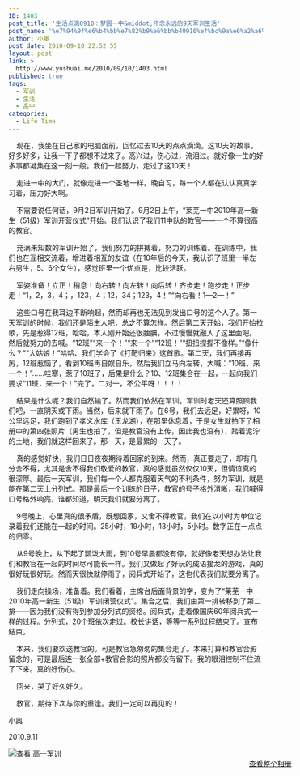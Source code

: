 ```yaml
---
ID: 1403
post_title: '生活点滴0910：梦圆一中&middot;怀念永远的9天军训生活'
post_name: '%e7%94%9f%e6%b4%bb%e7%82%b9%e6%bb%b40910%ef%bc%9a%e6%a2%a6%e5%9c%86%e4%b8%80%e4%b8%ad%e6%80%80%e5%bf%b5%e6%b0%b8%e8%bf%9c%e7%9a%849%e5%a4%a9%e5%86%9b%e8%ae%ad%e7%94%9f%e6%b4%bb'
author: 小奥
post_date: 2010-09-10 22:52:55
layout: post
link: >
  http://www.yushuai.me/2010/09/10/1403.html
published: true
tags:
  - 军训
  - 生活
  - 高中
categories:
  - Life Time
---
```

<p>&#160;&#160;&#160; 现在，我坐在自己家的电脑面前，回忆过去10天的点点滴滴。这10天的故事，好多好多，让我一下子都想不过来了。高兴过，伤心过，流泪过。就好像一生的好多事都凝集在这一刻一般。我们一起努力，走过了这10天！</p> <!--more-->  <p>&#160;&#160;&#160; 走进一中的大门，就像走进一个圣地一样。晚自习，每一个人都在认认真真学习着，压力好大啊。</p>  <p>&#160;&#160;&#160; 不需要说任何话，9月2日军训开始了。9月2日上午，“莱芜一中2010年高一新生（51级）军训开营仪式”开始。我们认识了我们11中队的教官——一个不算很高的教官。</p>  <p>&#160;&#160;&#160; 充满未知数的军训开始了，我们努力的拼搏着，努力的训练着。在训练中，我们也在互相交流着，增进着相互的友谊（在10年后的今天，我认识了班里一半左右男生，5、6个女生），感觉班里一个优点是，比较活跃。</p>  <p>&#160;&#160;&#160; 军姿准备！立正！稍息！向右转！向左转！向后转！齐步走！跑步走！正步走！“1，2，3，4；，123，4；12，34；123，4！”“向右看！1—2—！”</p>  <p>&#160;&#160;&#160; 这些口号在我耳边不断响起，然而却再也无法见到发出口号的这个人了。第一天军训的时候，我们还是陌生人吧，总之不算怎样。然后第二天开始，我们开始拉歌，先是惹得12班，哈哈，本人刚开始还很腼腆，不过慢慢就融入了这里面吧。然后就努力的去喊。“12班”“来一个！”“来一个”“12班！”“扭扭捏捏不像样。”“像什么？”“大姑娘！”哈哈、我们学会了《打靶归来》这首歌。第二天，我们再接再厉，12班惹恼了，看到10班再自娱自乐，然后我们立马向左转，大喊：“10班，来一个！”……哇塞，惹了10班了，后果是什么？10、12班集合在一起，一起向我们要求“11班，来一个！”完了，二对一，不公平呀！！！！</p>  <p>&#160;&#160;&#160; 结果是什么呢？我们自然输了。然而我们依然在军训。军训时老天还算照顾我们吧，一直阴天或下雨。当然，后来就下雨了。在6号，我们去远足，好累呀，10公里远足，我们跑到了孝义水库（玉龙湖），在那里休息着，于是女生就拍下了相册中的第四张照片（男生也拍了，但是教官没有上传，因此我也没有），踏着泥泞的土地，我们就这样回来了。那一天，是最累的一天了。</p>  <p>&#160;&#160;&#160; 真的感觉好快，我们日日夜夜期待着回家的到来。然而，真正要走了，却有几分舍不得，尤其是舍不得我们敬爱的教官，真的感觉虽然仅仅10天，但情谊真的很深厚。最后一天军训，我们每一个人都克服着天气的不利条件，努力军训，就是能在第二天上分列式。那是最后一个训练的日子，教官的号子格外清晰，我们喊得口号格外响亮，谁都知道，明天我们就要分离了。</p>  <p>&#160;&#160;&#160; 9号晚上，心里真的很矛盾，既想回家，又舍不得教官，我们在以小时为单位记录着我们还能在一起的时间。25小时，19小时，13小时，5小时。数字正在一点点的归零。</p>  <p>&#160;&#160;&#160; 从9号晚上，从下起了瓢泼大雨，到10号早晨都没有停，就好像老天想办法让我们和教官在一起的时间尽可能长一样。我们又做起了好玩的成语接龙的游戏，真的很好玩很好玩。然而天很快就停雨了，阅兵式开始了，这也代表我们就要分离了。</p>  <p>&#160;&#160;&#160; 我们走向操场，准备着。我们看着，主席台后面背景的字，变为了“莱芜一中2010年高一新生（51级）军训闭营仪式”。集合之后，我们由第一排转移到了第二排——因为我们没有得到参加分列式的资格。阅兵式，走着像国庆60年阅兵式一样的过程。分列式，20个班依次走过。校长讲话，等等一系列过程结束了。宣布结束。</p>  <p>&#160;&#160;&#160; 本来，我们要欢送教官的。可是教官急匆匆的集合走了。本来打算和教官合影留念的，可是最后连一张全部+教官合影的照片都没有留下。我的眼泪控制不住流了下来。真的好伤心。</p>  <p>&#160;&#160;&#160; 回来，哭了好久好久。</p>  <p>&#160;&#160;&#160; 教官，期待下次与你的重逢。我们一定可以再见的！</p>  <p>小奥</p>  <p>2010.9.11</p>  <div style="padding-bottom: 0px; margin: 0px; padding-left: 0px; padding-right: 0px; display: inline; float: none; padding-top: 0px" id="scid:66721397-FF69-4ca6-AEC4-17E6B3208830:3b1392bc-cd62-4152-ada5-57cf7bc5e4a8" class="wlWriterEditableSmartContent"><a style="border:0px" href="http://cid-f9bf31ba3ce61583.skydrive.live.com/redir.aspx?page=browse&amp;resid=F9BF31BA3CE61583!172&amp;type=5"><img style="border:0px" alt="查看 高一军训" src="https://dqhplhzz2008-1251830035.cos.ap-guangzhou.myqcloud.com/wp-content/uploads/2010/09/InlineRepresentation9b033c7b707c446db12647555c00106e.jpg" /></a><div style="width:560px;text-align:right;" ><a href="http://cid-f9bf31ba3ce61583.skydrive.live.com/redir.aspx?page=browse&amp;resid=F9BF31BA3CE61583!172&amp;type=5">查看整个相册</a></div></div>